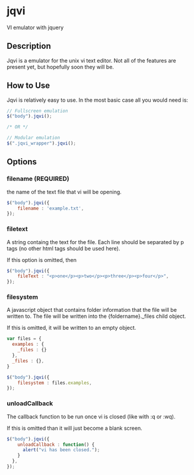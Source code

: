 # jqvi

VI emulator with jquery

## Description

Jqvi is a emulator for the unix vi text editor. Not all of the features are present yet, but hopefully soon they will be.

## How to Use

Jqvi is relatively easy to use. In the most basic case all you would need is:

```javascript
// Fullscreen emulation
$("body").jqvi();

/* OR */

// Modular emulation
$(".jqvi_wrapper").jqvi();
```

## Options


### filename (REQUIRED)

the name of the text file that vi will be opening. 
```javascript
$("body").jqvi({
	filename : 'example.txt',
});
```
### filetext

A string containg the text for the file. Each line should be separated by p tags (no other html tags should be used here).

If this option is omitted, then 

```javascript
$("body").jqvi({
	fileText : "<p>one</p><p>two</p><p>three</p><p>four</p>",
});
```

### filesystem

A javascript object that contains folder information that the file will be written to. The file will be written into the {foldername}._files child object.

If this is omitted, it will be written to an empty object.

```javascript
var files = {
  examples : {
    _files : {}
  },
  _files : {},
}

$("body").jqvi({
  	filesystem : files.examples,
});
```

### unloadCallback

The callback function to be run once vi is closed (like with :q or :wq).

If this is omitted than it will just become a blank screen.

```javascript
$("body").jqvi({
    unloadCallback : function() {
      alert("vi has been closed.");
    }
  },
});
```
